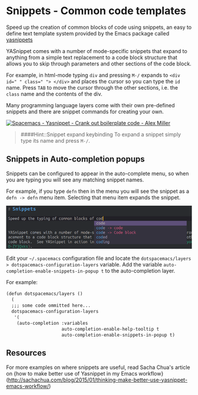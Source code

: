 # Snippets - Common code templates

Speed up the creation of common blocks of code using snippets, an easy to define text template system provided by the Emacs package called [yasnippets](https://www.emacswiki.org/emacs/Yasnippet)

YASnippet comes with a number of mode-specific snippets that expand to anything from a simple text replacement to a code block structure that allows you to skip through parameters and other sections of the code block.

For example, in html-mode typing `div` and pressing `M-/` expands to `<div id=" " class=" "> </div>` and places the cursor so you can type the `id` name.  Press `TAB` to move the cursor through the other sections, i.e. the `class` name and the contents of the div.

Many programming language layers come with their own pre-defined snippets and there are snippet commands for creating your own.

[![Spacemacs - Yasnippet - Crank out boilerplate code - Alex Miller](https://blog.alex-miller.co/assets/images/yasnippet_angular_component_demo.gif)](https://blog.alex-miller.co/emacs/spacemacs/2017/05/28/yasnippets.html)


> ####Hint::Snippet expand keybinding
> To expand a snippet simply type its name and press `M-/`.


## Snippets in Auto-completion popups

Snippets can be configured to appear in the auto-complete menu, so when you are typing you will see any matching snippet names.

For example, if you type `defn` then in the menu you will see the snippet as a `defn -> defn` menu item.  Selecting that menu item expands the snippet.

![Spacemacs - Snippets - Markdown example](/images/spacemacs-snippets-example-markdown-code.png)

Edit your `~/.spacemacs` configuration file and locate the `dotspacemacs/layers > dotspacemacs-configuration-layers` variable.  Add the variable `auto-completion-enable-snippets-in-popup t` to the auto-completion layer.

For example:

```elisp
(defun dotspacemacs/layers ()
  (
  ;;; some code ommitted here...
  dotspacemacs-configuration-layers
   '(
    (auto-completion :variables
                     auto-completion-enable-help-tooltip t
                     auto-completion-enable-snippets-in-popup t)
```


## Resources

For more examples on where snippets are useful, read Sacha Chua's article on {how to make better use of Yasnippet in my Emacs workflow}(http://sachachua.com/blog/2015/01/thinking-make-better-use-yasnippet-emacs-workflow/)
